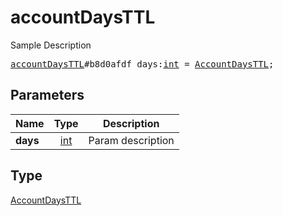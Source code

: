 # accountDaysTTL

Sample Description

<pre>
<a href="../constructor/accountDaysTTL.md">accountDaysTTL</a>#b8d0afdf days:<a href="../type/int.md">int</a> = <a href="../type/AccountDaysTTL.md">AccountDaysTTL</a>;
</pre>
## Parameters

| Name | Type | Description |
|------|:----:|-------------|
| **days** | <a href="../type/int.md">int</a> | Param description |

## Type

<a href="../type/AccountDaysTTL.md">AccountDaysTTL</a>
